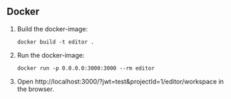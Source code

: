 ## Docker
1. Build the docker-image:

    `docker build -t editor .`

2. Run the docker-image:

    `docker run -p 0.0.0.0:3000:3000 --rm editor`

3. Open http://localhost:3000/?jwt=test&projectId=1/editor/workspace in the browser.
